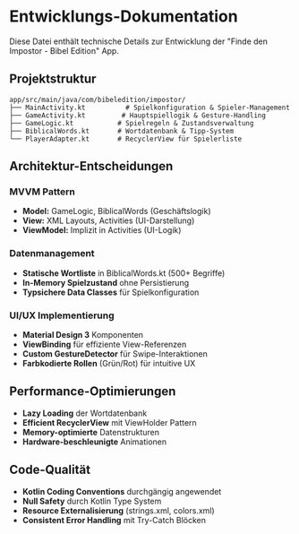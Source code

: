 # Entwicklungs-Dokumentation

Diese Datei enthält technische Details zur Entwicklung der "Finde den Impostor - Bibel Edition" App.

## Projektstruktur

```
app/src/main/java/com/bibeledition/impostor/
├── MainActivity.kt          # Spielkonfiguration & Spieler-Management
├── GameActivity.kt         # Hauptspiellogik & Gesture-Handling  
├── GameLogic.kt           # Spielregeln & Zustandsverwaltung
├── BiblicalWords.kt       # Wortdatenbank & Tipp-System
└── PlayerAdapter.kt       # RecyclerView für Spielerliste
```

## Architektur-Entscheidungen

### MVVM Pattern
- **Model:** GameLogic, BiblicalWords (Geschäftslogik)
- **View:** XML Layouts, Activities (UI-Darstellung)  
- **ViewModel:** Implizit in Activities (UI-Logik)

### Datenmanagement
- **Statische Wortliste** in BiblicalWords.kt (500+ Begriffe)
- **In-Memory Spielzustand** ohne Persistierung
- **Typsichere Data Classes** für Spielkonfiguration

### UI/UX Implementierung
- **Material Design 3** Komponenten
- **ViewBinding** für effiziente View-Referenzen
- **Custom GestureDetector** für Swipe-Interaktionen
- **Farbkodierte Rollen** (Grün/Rot) für intuitive UX

## Performance-Optimierungen

- **Lazy Loading** der Wortdatenbank
- **Efficient RecyclerView** mit ViewHolder Pattern
- **Memory-optimierte** Datenstrukturen
- **Hardware-beschleunigte** Animationen

## Code-Qualität

- **Kotlin Coding Conventions** durchgängig angewendet
- **Null Safety** durch Kotlin Type System
- **Resource Externalisierung** (strings.xml, colors.xml)
- **Consistent Error Handling** mit Try-Catch Blöcken
